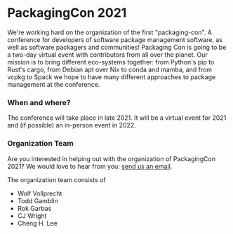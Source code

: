 # PackagingCon 2021

We're working hard on the organization of the first "packaging-con". A conference for developers of software package management software, as well as software packagers and communities! Packaging Con is going to be a two-day virtual event with contributors from all over the planet. Our mission is to bring different eco-systems together: from Python's pip to Rust's cargo, from Debian apt over Nix to conda and mamba, and from vcpkg to Spack we hope to have many different approaches to package management at the conference.

### When and where?

The conference will take place in late 2021. It will be a virtual event for 2021 and (if possible) an in-person event in 2022.

### Organization Team

Are you interested in helping out with the organization of PackagingCon 2021? We would love to hear from you: <a href="mailto:info@packaging-con.org">send us an email</a>.

The organization team consists of

- Wolf Vollprecht
- Todd Gamblin
- Rok Garbas
- CJ Wright
- Cheng H. Lee

